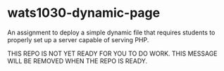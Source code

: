 # wats1030-dynamic-page
An assignment to deploy a simple dynamic file that requires students to properly set up a server capable of serving PHP.

THIS REPO IS NOT YET READY FOR YOU TO DO WORK. THIS MESSAGE WILL BE REMOVED WHEN THE REPO IS READY.
